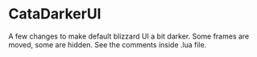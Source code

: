 # CataDarkerUI

A few changes to make default blizzard UI a bit darker.
Some frames are moved, some are hidden.
See the comments inside .lua file.
